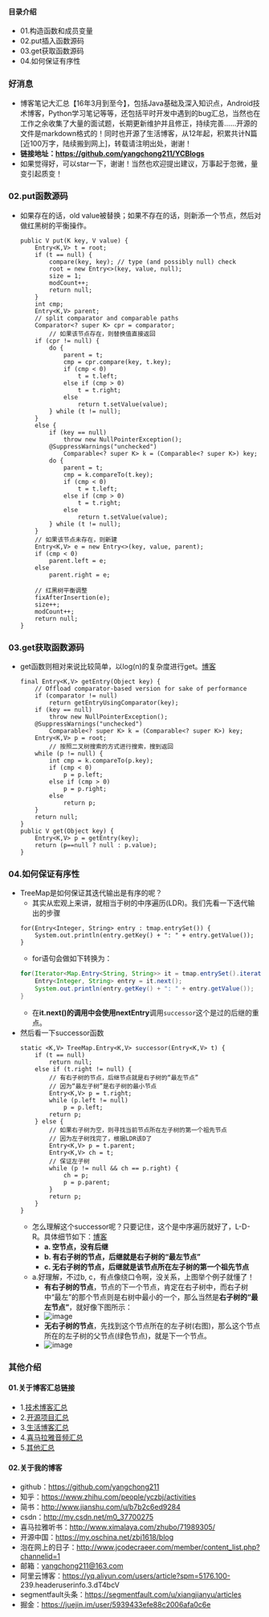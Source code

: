 #### 目录介绍
- 01.构造函数和成员变量
- 02.put插入函数源码
- 03.get获取函数源码
- 04.如何保证有序性



### 好消息
- 博客笔记大汇总【16年3月到至今】，包括Java基础及深入知识点，Android技术博客，Python学习笔记等等，还包括平时开发中遇到的bug汇总，当然也在工作之余收集了大量的面试题，长期更新维护并且修正，持续完善……开源的文件是markdown格式的！同时也开源了生活博客，从12年起，积累共计N篇[近100万字，陆续搬到网上]，转载请注明出处，谢谢！
- **链接地址：https://github.com/yangchong211/YCBlogs**
- 如果觉得好，可以star一下，谢谢！当然也欢迎提出建议，万事起于忽微，量变引起质变！



### 02.put函数源码
- 如果存在的话，old value被替换；如果不存在的话，则新添一个节点，然后对做红黑树的平衡操作。
    ```
    public V put(K key, V value) {
        Entry<K,V> t = root;
        if (t == null) {
            compare(key, key); // type (and possibly null) check
            root = new Entry<>(key, value, null);
            size = 1;
            modCount++;
            return null;
        }
        int cmp;
        Entry<K,V> parent;
        // split comparator and comparable paths
        Comparator<? super K> cpr = comparator;
            // 如果该节点存在，则替换值直接返回
        if (cpr != null) {
            do {
                parent = t;
                cmp = cpr.compare(key, t.key);
                if (cmp < 0)
                    t = t.left;
                else if (cmp > 0)
                    t = t.right;
                else
                    return t.setValue(value);
            } while (t != null);
        }
        else {
            if (key == null)
                throw new NullPointerException();
            @SuppressWarnings("unchecked")
                Comparable<? super K> k = (Comparable<? super K>) key;
            do {
                parent = t;
                cmp = k.compareTo(t.key);
                if (cmp < 0)
                    t = t.left;
                else if (cmp > 0)
                    t = t.right;
                else
                    return t.setValue(value);
            } while (t != null);
        }
        // 如果该节点未存在，则新建
        Entry<K,V> e = new Entry<>(key, value, parent);
        if (cmp < 0)
            parent.left = e;
        else
            parent.right = e;
        
        // 红黑树平衡调整
        fixAfterInsertion(e);
        size++;
        modCount++;
        return null;
    }
    ```

### 03.get获取函数源码
- get函数则相对来说比较简单，以log\(n\)的复杂度进行get。[博客](https://github.com/yangchong211/YCBlogs)
    ```
    final Entry<K,V> getEntry(Object key) {
        // Offload comparator-based version for sake of performance
        if (comparator != null)
            return getEntryUsingComparator(key);
        if (key == null)
            throw new NullPointerException();
        @SuppressWarnings("unchecked")
            Comparable<? super K> k = (Comparable<? super K>) key;
        Entry<K,V> p = root;
            // 按照二叉树搜索的方式进行搜索，搜到返回
        while (p != null) {
            int cmp = k.compareTo(p.key);
            if (cmp < 0)
                p = p.left;
            else if (cmp > 0)
                p = p.right;
            else
                return p;
        }
        return null;
    }
    public V get(Object key) {
        Entry<K,V> p = getEntry(key);
        return (p==null ? null : p.value);
    }
    ```


### 04.如何保证有序性
- TreeMap是如何保证其迭代输出是有序的呢？
    - 其实从宏观上来讲，就相当于树的中序遍历\(LDR\)。我们先看一下迭代输出的步骤
    ```
    for(Entry<Integer, String> entry : tmap.entrySet()) {
        System.out.println(entry.getKey() + ": " + entry.getValue());
    }
    ```
    - for语句会做如下转换为：
    ```java
    for(Iterator<Map.Entry<String, String>> it = tmap.entrySet().iterator() ; tmap.hasNext(); ) {
        Entry<Integer, String> entry = it.next();
        System.out.println(entry.getKey() + ": " + entry.getValue());
    }
    ```
    - 在**it.next\(\)**的调用中会使用**nextEntry**调用`successor`这个是过的后继的重点。
- 然后看一下successor函数
    ```
    static <K,V> TreeMap.Entry<K,V> successor(Entry<K,V> t) {
        if (t == null)
            return null;
        else if (t.right != null) {
            // 有右子树的节点，后继节点就是右子树的“最左节点”
            // 因为“最左子树”是右子树的最小节点
            Entry<K,V> p = t.right;
            while (p.left != null)
                p = p.left;
            return p;
        } else {
            // 如果右子树为空，则寻找当前节点所在左子树的第一个祖先节点
            // 因为左子树找完了，根据LDR该D了
            Entry<K,V> p = t.parent;
            Entry<K,V> ch = t;
            // 保证左子树
            while (p != null && ch == p.right) {
                ch = p;
                p = p.parent;
            }
            return p;
        }
    }
    ```
    - 怎么理解这个successor呢？只要记住，这个是中序遍历就好了，L-D-R。具体细节如下：[博客](https://github.com/yangchong211/YCBlogs)
        - **a. 空节点，没有后继**  
        - **b. 有右子树的节点，后继就是右子树的“最左节点”**  
        - **c. 无右子树的节点，后继就是该节点所在左子树的第一个祖先节点**
    - a.好理解，不过b, c，有点像绕口令啊，没关系，上图举个例子就懂了！
        - **有右子树的节点**，节点的下一个节点，肯定在右子树中，而右子树中“最左”的那个节点则是右树中最小的一个，那么当然是**右子树的“最左节点”**，就好像下图所示：  
        - ![image](https://upload-images.jianshu.io/upload_images/4432347-db8ab85faac10262.png?imageMogr2/auto-orient/strip%7CimageView2/2/w/1240)
        - **无右子树的节点**，先找到这个节点所在的左子树\(右图\)，那么这个节点所在的左子树的父节点\(绿色节点\)，就是下一个节点。  
        - ![image](https://upload-images.jianshu.io/upload_images/4432347-db115296284072e1.png?imageMogr2/auto-orient/strip%7CimageView2/2/w/1240)







### 其他介绍
#### 01.关于博客汇总链接
- 1.[技术博客汇总](https://www.jianshu.com/p/614cb839182c)
- 2.[开源项目汇总](https://blog.csdn.net/m0_37700275/article/details/80863574)
- 3.[生活博客汇总](https://blog.csdn.net/m0_37700275/article/details/79832978)
- 4.[喜马拉雅音频汇总](https://www.jianshu.com/p/f665de16d1eb)
- 5.[其他汇总](https://www.jianshu.com/p/53017c3fc75d)



#### 02.关于我的博客
- github：https://github.com/yangchong211
- 知乎：https://www.zhihu.com/people/yczbj/activities
- 简书：http://www.jianshu.com/u/b7b2c6ed9284
- csdn：http://my.csdn.net/m0_37700275
- 喜马拉雅听书：http://www.ximalaya.com/zhubo/71989305/
- 开源中国：https://my.oschina.net/zbj1618/blog
- 泡在网上的日子：http://www.jcodecraeer.com/member/content_list.php?channelid=1
- 邮箱：yangchong211@163.com
- 阿里云博客：https://yq.aliyun.com/users/article?spm=5176.100- 239.headeruserinfo.3.dT4bcV
- segmentfault头条：https://segmentfault.com/u/xiangjianyu/articles
- 掘金：https://juejin.im/user/5939433efe88c2006afa0c6e











